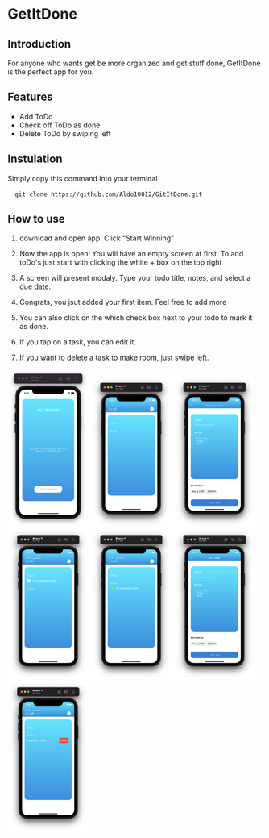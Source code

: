 # GetItDone


## Introduction
For anyone who wants get be more organized and get stuff done, GetItDone is the perfect app for you.

## Features
* Add ToDo
* Check off ToDo as done
* Delete ToDo by swiping left

## Instulation
Simply copy this command into your terminal
```
  git clone https://github.com/Aldo10012/GitItDone.git
```

## How to use

1. download and open app. Click "Start Winning"

2. Now the app is open! You will have an empty screen at first. To add toDo's just start with clicking the white + box on the top right

3. A screen will present modaly. Type your todo title, notes, and select a due date. 

4. Congrats, you jsut added your first item. Feel free to add more

5. You can also click on the which check box next to your todo to mark it as done. 

6. If you tap on a task, you can edit it. 

7. If you want to delete a task to make room, just swipe left.

<img src="images/starter.png" width=32%> <img src="images/empty_list.png" width=32%> <img src="images/add_task.png" width=32%> <img src="images/1_todo.png" width=32%> <img src="images/done_task.png" width=32%> <img src="images/edit_task.png" width=32%> <img src="images/delete_task.png" width=32%>
